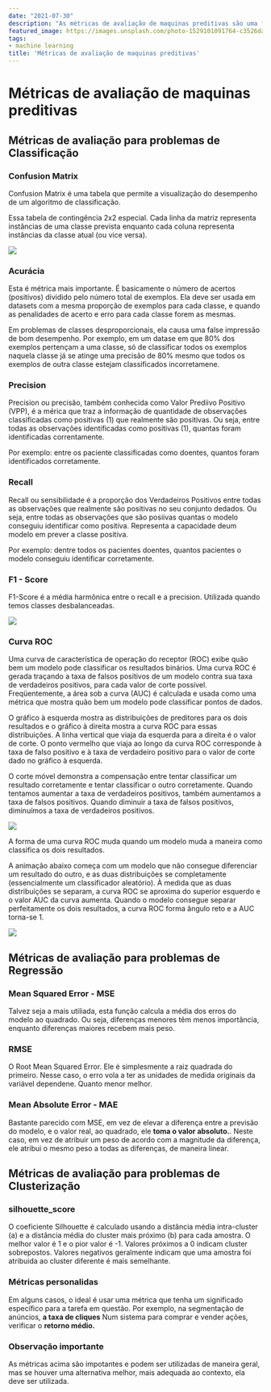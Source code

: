 ```yaml
---
date: "2021-07-30"
description: "As métricas de avaliação de maquinas preditivas são uma forma de medirmos a precisão de nossos algortimos"
featured_image: https://images.unsplash.com/photo-1529101091764-c3526daf38fe?ixid=MXwxMjA3fDB8MHxzZWFyY2h8MzF8fG1hY2hpbmUlMjBsZWFybmluZ3xlbnwwfHwwfA%3D%3D&ixlib=rb-1.2.1&auto=format&fit=crop&w=500&q=60
tags:
- machine learning
title: 'Métricas de avaliação de maquinas preditivas'
---
```


# Métricas de avaliação de maquinas preditivas

## Métricas de avaliação para problemas de **Classificação**

### **Confusion Matrix**

Confusion Matrix é uma tabela que permite a visualização do desempenho de um algoritmo de classificação.

Essa tabela de contingência 2x2 especial. Cada linha da matriz representa instâncias de uma classe prevista enquanto cada coluna representa instâncias da classe atual (ou vice versa).

![](confusion_matrix.png)

### **Acurácia**

Esta é métrica mais importante. É basicamente o número de acertos (positivos) dividido pelo número total de exemplos. Ela deve ser usada em datasets com a mesma proporção de exemplos para cada classe, e quando as penalidades de acerto e erro para cada classe forem as mesmas.

Em problemas de classes desproporcionais, ela causa uma false impressão de bom desempenho. Por exemplo, em um datase em que 80% dos exemplos pertençam a uma classe, só de classificar todos os exemplos naquela classe já se atinge uma precisão de 80% mesmo que todos os exemplos de outra classe estejam classificados incorretamene.

### **Precision**

Precision ou precisão, também conhecida como Valor Prediivo Positivo (VPP), é a mérica que traz a informação de quantidade de observações classificadas como positivas (1) que realmente são positivas. Ou seja, entre todas as observações identificadas como positivas (1), quantas foram identificadas correntamente.

Por exemplo: entre os paciente classificadas como doentes, quantos foram identificados corretamente.

### **Recall**
Recall ou sensibilidade é a proporção dos Verdadeiros Positivos entre todas as observações que realmente são positivas no seu conjunto dedados. Ou seja, entre todas as observações que são posiivas quantas o modelo conseguiu identificar como positiva. Representa a capacidade deum modelo em prever a classe positiva.

Por exemplo: dentre todos os pacientes doentes, quantos pacientes o modelo conseguiu identificar corretamente. 

### **F1 - Score**

F1-Score é a média harmônica entre o recall e a precision. Utilizada quando temos classes desbalanceadas.

![](accuracy.png)

### **Curva ROC**

Uma curva de característica de operação do receptor (ROC) exibe quão bem um modelo pode classificar os resultados binários. 
Uma curva ROC é gerada traçando a taxa de falsos positivos de um modelo contra sua taxa de verdadeiros positivos, para cada valor de corte possível. 
Freqüentemente, a área sob a curva (AUC) é calculada e usada como uma métrica que mostra quão bem um modelo pode classificar pontos de dados.

O gráfico à esquerda mostra as distribuições de preditores para os dois resultados e o gráfico à direita mostra a curva ROC para essas distribuições. A linha vertical que viaja da esquerda para a direita é o valor de corte. O ponto vermelho que viaja ao longo da curva ROC corresponde à taxa de falso positivo e à taxa de verdadeiro positivo para o valor de corte dado no gráfico à esquerda.

O corte móvel demonstra a compensação entre tentar classificar um resultado corretamente e tentar classificar o outro corretamente. Quando tentamos aumentar a taxa de verdadeiros positivos, também aumentamos a taxa de falsos positivos. Quando diminuir a taxa de falsos positivos, diminuímos a taxa de verdadeiros positivos.


![](roc_curve.gif)

A forma de uma curva ROC muda quando um modelo muda a maneira como classifica os dois resultados.

A animação abaixo começa com um modelo que não consegue diferenciar um resultado do outro, e as duas distribuições se completamente (essencialmente um classificador aleatório). À medida que as duas distribuições se separam, a curva ROC se aproxima do superior esquerdo e o valor AUC da curva aumenta. Quando o modelo consegue separar perfeitamente os dois resultados, a curva ROC forma ângulo reto e a AUC torna-se 1.

![](roc_curve_2.gif)

## Métricas de avaliação para problemas de **Regressão**

### **Mean Squared Error - MSE**

Talvez seja a mais utiliada, esta função calcula a média dos erros do modelo ao quadrado. Ou seja, diferenças menores têm menos importância, enquanto diferenças maiores recebem mais peso.

### **RMSE**

O Root Mean Squared Error. Ele é simplesmente a raiz quadrada do primeiro. Nesse caso, o erro vola a ter as unidades de medida originais da variável dependene. Quanto menor melhor.

### **Mean Absolute Error - MAE**

Bastante parecido com MSE, em vez de elevar a diferença entre a previsão do modelo, e o valor real, ao quadrado, ele **toma o valor absoluto.**.
Neste caso, em vez de atribuir um peso de acordo com a magnitude da diferença, ele atribui o mesmo peso a todas as diferenças, de maneira linear.

## Métricas de avaliação para problemas de **Clusterização**

### **silhouette_score**

O coeficiente Silhouette é calculado usando a distância média intra-cluster (a) e a distância média do cluster mais próximo (b) para cada amostra.
O melhor valor é 1 e o pior valor é -1. Valores próximos a 0 indicam cluster sobrepostos. Valores negativos geralmente indicam que uma amostra foi atribuida ao cluster diferente é mais semelhante.

### **Métricas personalidas**

Em alguns casos, o ideal é usar uma métrica que tenha um significado específico para a tarefa em questão.
Por exemplo, na segmentação de anúncios, **a taxa de cliques**
Num sistema para comprar e vender ações, verificar o **retorno médio.**

### **Observação importante**

As métricas acima são impotantes e podem ser utilizadas de maneira geral, mas se houver uma alternativa melhor, mais adequada ao contexto, ela deve ser utilizada.
